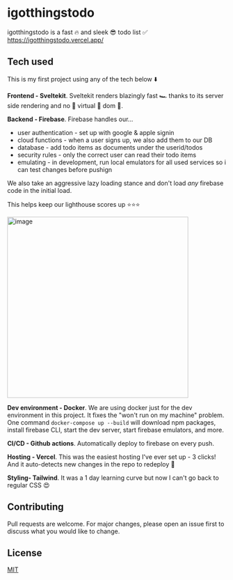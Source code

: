 # igotthingstodo

igotthingstodo is a fast 🔥 and sleek 😎 todo list ✅ https://igotthingstodo.vercel.app/

## Tech used

This is my first project using any of the tech below ⬇️

**Frontend - Sveltekit**. Sveltekit renders blazingly fast 🏎️ thanks to its server side rendering and no 👏 virtual 👏 dom 👏. 

**Backend - Firebase**. Firebase handles our...
 - user authentication - set up with google & apple signin
 - cloud functions - when a user signs up, we also add them to our DB
 - database - add todo items as documents under the userid/todos
 - security rules - only the correct user can read their todo items
 - emulating - in development, run local emulators for all used services so i can test changes before pushign


We also take an aggressive lazy loading stance and don't load _any_ firebase code in the initial load. 

This helps keep our lighthouse scores up ⭐⭐⭐

<img width="416" alt="image" src="https://user-images.githubusercontent.com/10564713/215191071-13c6edb6-5c9d-4541-93e9-f23b73c08262.png">

**Dev environment - Docker**. We are using docker just for the dev environment in this project. It fixes the "won't run on my machine" problem. One command ```docker-compose up --build``` will download npm packages, install firebase CLI, start the dev server, start firebase emulators, and more.  


**CI/CD - Github actions**. Automatically deploy to firebase on every push. 

**Hosting - Vercel**. This was the easiest hosting I've ever set up - 3 clicks! And it auto-detects new changes in the repo to redeploy 🤯

**Styling- Tailwind**. It was a 1 day learning curve but now I can't go back to regular CSS 😍


## Contributing

Pull requests are welcome. For major changes, please open an issue first
to discuss what you would like to change.


## License

[MIT](https://choosealicense.com/licenses/mit/)
